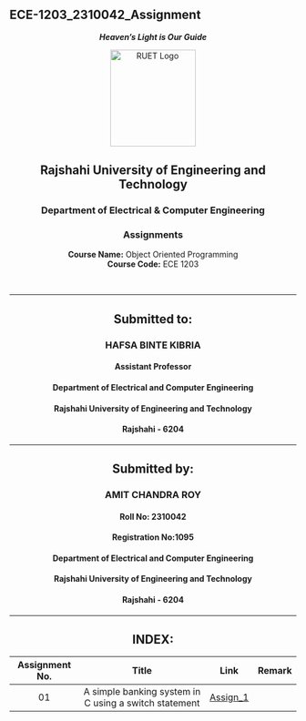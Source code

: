 ## ECE-1203_2310042_Assignment
<div align="center">
  
_**Heaven’s Light is Our Guide**_
</div>

<p align="center">
  <img src="https://github.com/user-attachments/assets/18531be8-2a84-4bea-9027-5f1c40549dfa" alt="RUET Logo" style="width:150px;height:170px;">
</p>

<div align="center">
  
  ## **Rajshahi University of Engineering and Technology** <br> 
  ### **Department of Electrical & Computer Engineering**
  ### **Assignments**<br>
  **Course Name:** Object Oriented Programming <br>
  **Course Code:** ECE 1203
</div>
<br>
<div align="center">

---  
##  Submitted to: 

### **HAFSA BINTE KIBRIA**
#### Assistant Professor
#### Department of Electrical and Computer Engineering
#### Rajshahi University of Engineering and Technology
#### Rajshahi - 6204

---

## Submitted by:

### **AMIT CHANDRA ROY**
#### Roll No: 2310042
#### Registration No:1095
#### Department of Electrical and Computer Engineering
#### Rajshahi University of Engineering and Technology
#### Rajshahi - 6204

---
</div>

<div align="center">

## INDEX:
| Assignment No. | Title | Link | Remark |
| :---: | :---: | :---: | :----: |
| 01 | A simple banking system in C using a switch statement |[Assign_1](https://github.com/Amit2310042/ECE-1103_2310042/blob/main/Assignment/Assign_01.md)
